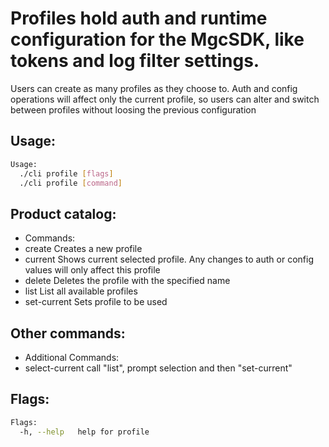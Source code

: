 # Profiles hold auth and runtime configuration for the MgcSDK, like tokens and log filter settings.
Users can create as many profiles as they choose to. Auth and config operations will affect only the
current profile, so users can alter and switch between profiles without loosing the previous configuration

## Usage:
```bash
Usage:
  ./cli profile [flags]
  ./cli profile [command]
```

## Product catalog:
- Commands:
- create         Creates a new profile
- current        Shows current selected profile. Any changes to auth or config values will only affect this profile
- delete         Deletes the profile with the specified name
- list           List all available profiles
- set-current    Sets profile to be used

## Other commands:
- Additional Commands:
- select-current call "list", prompt selection and then "set-current"

## Flags:
```bash
Flags:
  -h, --help   help for profile
```

